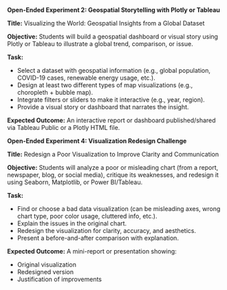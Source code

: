 **Open-Ended Experiment 2: Geospatial Storytelling with Plotly or Tableau**

**Title:** Visualizing the World: Geospatial Insights from a Global Dataset

**Objective:**
Students will build a geospatial dashboard or visual story using Plotly or Tableau to illustrate a global trend, comparison, or issue.

**Task:**
- Select a dataset with geospatial information (e.g., global population, COVID-19 cases, renewable energy usage, etc.).
- Design at least two different types of map visualizations (e.g., choropleth + bubble map).
- Integrate filters or sliders to make it interactive (e.g., year, region).
- Provide a visual story or dashboard that narrates the insight.

**Expected Outcome:**
An interactive report or dashboard published/shared via Tableau Public or a Plotly HTML file.



**Open-Ended Experiment 4: Visualization Redesign Challenge**

**Title:** Redesign a Poor Visualization to Improve Clarity and Communication

**Objective:**
Students will analyze a poor or misleading chart (from a report, newspaper, blog, or social media), critique its weaknesses, and redesign it using Seaborn, Matplotlib, or Power BI/Tableau.

**Task:**
- Find or choose a bad data visualization (can be misleading axes, wrong chart type, poor color usage, cluttered info, etc.).
- Explain the issues in the original chart.
- Redesign the visualization for clarity, accuracy, and aesthetics.
- Present a before-and-after comparison with explanation.

**Expected Outcome:**
A mini-report or presentation showing:
- Original visualization
- Redesigned version
- Justification of improvements
